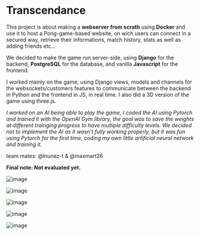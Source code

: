 # Transcendance

This project is about making a **webserver from scrath** using **Docker** and use it to host a Pong-game-based website, on wich users can connect in a secured way, retrieve their informations, match history, stats as well as adding friends etc...

We decided to make the game run server-side, using **Django** for the backend, **PostgreSQL** for the database, and vanilla **Javascript** for the frontend.

I worked mainly on the game, using Django views, models and channels for the websockets/customers features to communicate between the backend in Python and the frontend in JS, in real time.
I also did a 3D version of the game using three.js.

*I worked on an AI being able to play the game, I coded the AI using Pytorch and trained it with the OpenAI Gym library, the goal was to save the weights at different trainging progress to have multiple difficulty levels.
We decided not to implement the AI as it wasn't fully working properly, but it was fun using Pytorch for the first time, coding my own little artificial neural network and training it.*

team mates: @lnunez-t & @maxmart26

**Final note: Not evaluated yet.**


![image](https://github.com/user-attachments/assets/85629f0d-b697-437e-a5e9-6b59f74721e0)

![image](https://github.com/user-attachments/assets/cb239148-8288-49ac-90bc-183b6841c272)

![image](https://github.com/user-attachments/assets/d5a8fad5-d50d-4fdd-97c3-9906e8d12cc7)

![image](https://github.com/user-attachments/assets/9169bdb5-7eb1-48d2-90e7-a41da0a107ef)

![image](https://github.com/user-attachments/assets/dbd33f05-34c2-46cf-b10f-cd2fee138ec9)
